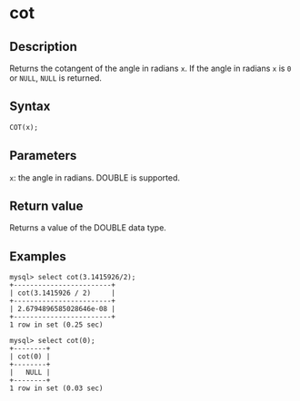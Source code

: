---
---

# cot

## Description

Returns the cotangent of the angle in radians `x`. If the angle in radians `x` is `0` or `NULL`, `NULL` is returned.

## **Syntax**

```SQL
COT(x);
```

## **Parameters**

`x`: the angle in radians. DOUBLE is supported.

## **Return value**

Returns a value of the DOUBLE data type.

## **Examples**

```Plaintext
mysql> select cot(3.1415926/2);
+------------------------+
| cot(3.1415926 / 2)     |
+------------------------+
| 2.6794896585028646e-08 |
+------------------------+
1 row in set (0.25 sec)

mysql> select cot(0);
+--------+
| cot(0) |
+--------+
|   NULL |
+--------+
1 row in set (0.03 sec)
```
